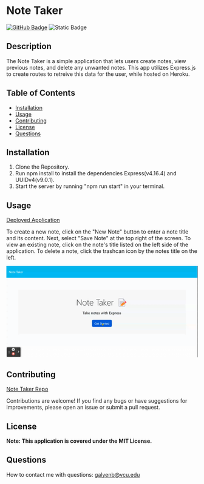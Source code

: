 # Note Taker

[![GitHub Badge](https://img.shields.io/badge/SeeYouThursday-content?logo=github)](https://github.com//SeeYouThursday) ![Static Badge](https://img.shields.io/badge/License-MIT-blue)

## Description

The Note Taker is a simple application that lets users create notes, view previous notes, and delete any unwanted notes. This app utilizes Express.js to create routes to retreive this data for the user, while hosted on Heroku.

## Table of Contents

- [Installation](#installation)
- [Usage](#usage)
- [Contributing](#contributing)
- [License](#license)
- [Questions](#questions)

## Installation

1. Clone the Repository.
2. Run npm install to install the dependencies Express(v4.16.4) and UUIDv4(v9.0.1).
3. Start the server by running "npm run start" in your terminal.

## Usage

[Deployed Application](https://notetakinglifechanger-7576426cfcb3.herokuapp.com/)

To create a new note, click on the "New Note" button to enter a note title and its content. Next, select "Save Note" at the top right of the screen. To view an existing note, click on the note's title listed on the left side of the application. To delete a note, click the trashcan icon by the notes title on the left.

![#Note Taker Preview GIF](./assets/Note%20Taker.gif)

## Contributing

[Note Taker Repo](https://github.com/SeeYouThursday/NOTE-TAKER/)

Contributions are welcome! If you find any bugs or have suggestions for improvements, please open an issue or submit a pull request.

## License

**Note: This application is covered under the MIT License.**

## Questions

How to contact me with questions:
[galyenb@vcu.edu](galyenb@vcu.edu)
